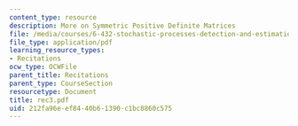 ```yaml
---
content_type: resource
description: More on Symmetric Positive Definite Matrices
file: /media/courses/6-432-stochastic-processes-detection-and-estimation-spring-2004/212fa96eef8440b61390c1bc8860c575_rec3.pdf
file_type: application/pdf
learning_resource_types:
- Recitations
ocw_type: OCWFile
parent_title: Recitations
parent_type: CourseSection
resourcetype: Document
title: rec3.pdf
uid: 212fa96e-ef84-40b6-1390-c1bc8860c575
---
```

